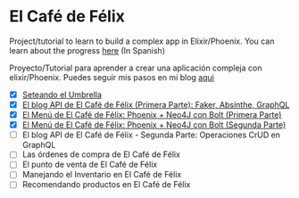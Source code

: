 # El Café de Félix

Project/tutorial to learn to build a complex app in Elixir/Phoenix. You can learn about the progress [here](https://hatarakimaseando.wordpress.com) (In Spanish)

Proyecto/Tutorial para aprender a crear una aplicación compleja con elixir/Phoenix. Puedes seguir mis pasos en mi blog [aqui](https://hatarakimaseando.wordpress.com)

- [X] [Seteando el Umbrella](https://hatarakimaseando.wordpress.com/2016/12/07/pininos-en-phoenix-seteando-el-umbrella/)
- [X] [El blog API de El Café de Félix (Primera Parte): Faker, Absinthe, GraphQL](https://hatarakimaseando.wordpress.com/2016/12/08/el-blog-api-de-el-cafe-de-felix-primera-parte/)
- [X] [El Menú de El Café de Félix: Phoenix + Neo4J con Bolt (Primera Parte)](https://hatarakimaseando.wordpress.com/2016/12/12/el-menu-de-el-cafe-de-felix-phoenix-neo4j-con-bolt/)
- [X] [El Menú de El Café de Félix: Phoenix + Neo4J con Bolt (Segunda Parte)](https://hatarakimaseando.wordpress.com/2016/12/17/el-menu-de-el-cafe-de-felix-phoenix-neo4j-con-bolt-segunda-parte/)
- [ ] El blog API de El Café de Félix - Segunda Parte: Operaciones CrUD en GraphQL
- [ ] Las órdenes de compra de El Café de Félix
- [ ] El punto de venta de El Café de Félix
- [ ] Manejando el Inventario en El Café de Félix
- [ ] Recomendando productos en El Café de Félix
